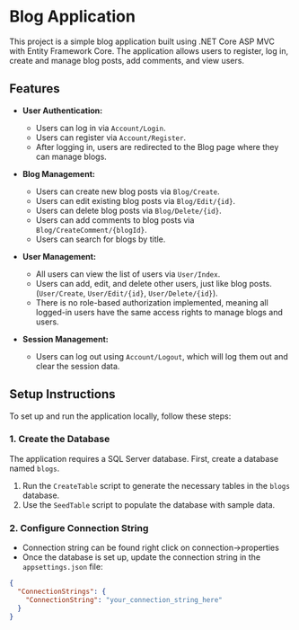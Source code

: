 # Blog Application

This project is a simple blog application built using .NET Core ASP MVC with Entity Framework Core. The application allows users to register, log in, create and manage blog posts, add comments, and view users.

## Features

- **User Authentication:**
  - Users can log in via `Account/Login`.
  - Users can register via `Account/Register`.
  - After logging in, users are redirected to the Blog page where they can manage blogs.

- **Blog Management:**
  - Users can create new blog posts via `Blog/Create`.
  - Users can edit existing blog posts via `Blog/Edit/{id}`.
  - Users can delete blog posts via `Blog/Delete/{id}`.
  - Users can add comments to blog posts via `Blog/CreateComment/{blogId}`.
  - Users can search for blogs by title.

- **User Management:**
  - All users can view the list of users via `User/Index`.
  - Users can add, edit, and delete other users, just like blog posts. (`User/Create`, `User/Edit/{id}`, `User/Delete/{id}`).
  - There is no role-based authorization implemented, meaning all logged-in users have the same access rights to manage blogs and users.

- **Session Management:**
  - Users can log out using `Account/Logout`, which will log them out and clear the session data.

## Setup Instructions

To set up and run the application locally, follow these steps:

### 1. **Create the Database**

The application requires a SQL Server database. First, create a database named `blogs`.

1. Run the `CreateTable` script to generate the necessary tables in the `blogs` database.
2. Use the `SeedTable` script to populate the database with sample data.

### 2. **Configure Connection String**
- Connection string can be found right click on connection->properties
- Once the database is set up, update the connection string in the `appsettings.json` file:

```json
{
  "ConnectionStrings": {
    "ConnectionString": "your_connection_string_here"
  }
}

